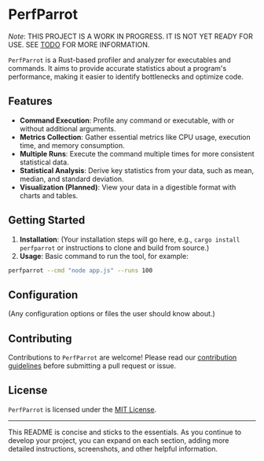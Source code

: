 # PerfParrot

*Note*: THIS PROJECT IS A WORK IN PROGRESS. IT IS NOT YET READY FOR USE. SEE [TODO](TODO.md) FOR MORE INFORMATION.

`PerfParrot` is a Rust-based profiler and analyzer for executables and commands. It aims to provide accurate statistics about a program's performance, making it easier to identify bottlenecks and optimize code.

## Features

- **Command Execution**: Profile any command or executable, with or without additional arguments.
- **Metrics Collection**: Gather essential metrics like CPU usage, execution time, and memory consumption.
- **Multiple Runs**: Execute the command multiple times for more consistent statistical data.
- **Statistical Analysis**: Derive key statistics from your data, such as mean, median, and standard deviation.
- **Visualization (Planned)**: View your data in a digestible format with charts and tables.

## Getting Started

1. **Installation**: (Your installation steps will go here, e.g., `cargo install perfparrot` or instructions to clone and build from source.)
2. **Usage**: Basic command to run the tool, for example:

```bash
perfparrot --cmd "node app.js" --runs 100
```

## Configuration

(Any configuration options or files the user should know about.)

## Contributing

Contributions to `PerfParrot` are welcome! Please read our [contribution guidelines](LINK_TO_GUIDELINES) before submitting a pull request or issue.

## License

`PerfParrot` is licensed under the [MIT License](LICENSE).

---

This README is concise and sticks to the essentials. As you continue to develop your project, you can expand on each section, adding more detailed instructions, screenshots, and other helpful information.
